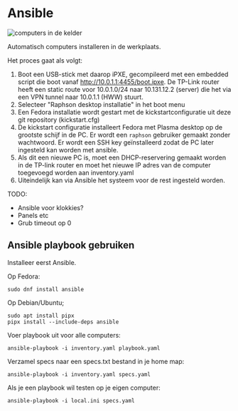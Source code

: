 # Ansible

![computers in de kelder](https://downloads.rkslot.nl/img/kelder.jpg)

Automatisch computers installeren in de werkplaats.

Het proces gaat als volgt:

 1. Boot een USB-stick met daarop iPXE, gecompileerd met een embedded script die boot vanaf http://10.0.1.1:4455/boot.ipxe. De TP-Link router heeft een static route voor 10.0.1.0/24 naar 10.131.12.2 (server) die het via een VPN tunnel naar 10.0.1.1 (HWW) stuurt.
 2. Selecteer "Raphson desktop installatie" in het boot menu
 3. Een Fedora installatie wordt gestart met de kickstartconfiguratie uit deze git repository (kickstart.cfg)
 4. De kickstart configuratie installeert Fedora met Plasma desktop op de grootste schijf in de PC. Er wordt een `raphson` gebruiker gemaakt zonder wachtwoord. Er wordt een SSH key geïnstalleerd zodat de PC later ingesteld kan worden met ansible.
 5. Als dit een nieuwe PC is, moet een DHCP-reservering gemaakt worden in de TP-link router en moet het nieuwe IP adres van de computer toegevoegd worden aan inventory.yaml
 6. Uiteindelijk kan via Ansible het systeem voor de rest ingesteld worden.

TODO:
 - Ansible voor klokkies?
 - Panels etc
 - Grub timeout op 0


## Ansible playbook gebruiken

Installeer eerst Ansible.

Op Fedora:
```
sudo dnf install ansible
```

Op Debian/Ubuntu;
```
sudo apt install pipx
pipx install --include-deps ansible
```

Voer playbook uit voor alle computers:
```
ansible-playbook -i inventory.yaml playbook.yaml
```

Verzamel specs naar een specs.txt bestand in je home map:
```
ansible-playbook -i inventory.yaml specs.yaml
```

Als je een playbook wil testen op je eigen computer:
```
ansible-playbook -i local.ini specs.yaml
```
